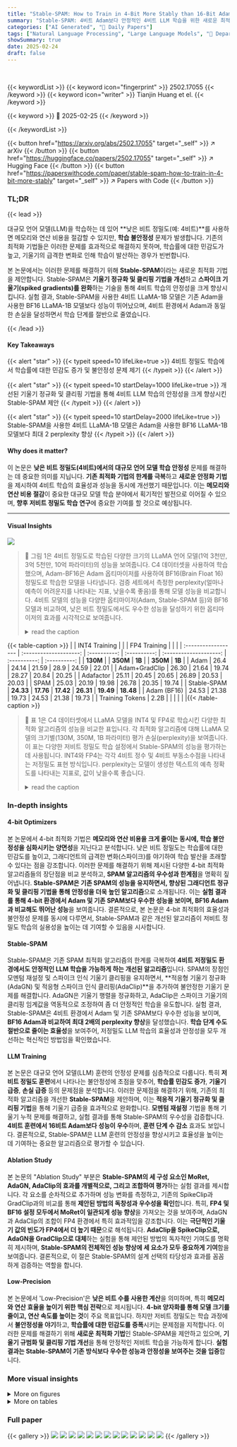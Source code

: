 ```yaml
---
title: "Stable-SPAM: How to Train in 4-Bit More Stably than 16-Bit Adam"
summary: "Stable-SPAM: 4비트 Adam보다 안정적인 4비트 LLM 학습을 위한 새로운 최적화 기법"
categories: ["AI Generated", "🤗 Daily Papers"]
tags: ["Natural Language Processing", "Large Language Models", "🏢 Department of Computer Science, University of Exeter",]
showSummary: true
date: 2025-02-24
draft: false
---
```


<br>

{{< keywordList >}}
{{< keyword icon="fingerprint" >}} 2502.17055 {{< /keyword >}}
{{< keyword icon="writer" >}} Tianjin Huang et el. {{< /keyword >}}
 
{{< keyword >}} 🤗 2025-02-25 {{< /keyword >}}
 
{{< /keywordList >}}

{{< button href="https://arxiv.org/abs/2502.17055" target="_self" >}}
↗ arXiv
{{< /button >}}
{{< button href="https://huggingface.co/papers/2502.17055" target="_self" >}}
↗ Hugging Face
{{< /button >}}
{{< button href="https://paperswithcode.com/paper/stable-spam-how-to-train-in-4-bit-more-stably" target="_self" >}}
↗ Papers with Code
{{< /button >}}




### TL;DR


{{< lead >}}

대규모 언어 모델(LLM)을 학습하는 데 있어 **낮은 비트 정밀도(예: 4비트)**를 사용하면 메모리와 연산 비용을 절감할 수 있지만, **학습 불안정성** 문제가 발생합니다. 기존의 최적화 기법들은 이러한 문제를 효과적으로 해결하지 못하며, 학습률에 대한 민감도가 높고, 기울기의 급격한 변화로 인해 학습이 발산하는 경우가 빈번합니다. 

본 논문에서는 이러한 문제를 해결하기 위해 **Stable-SPAM**이라는 새로운 최적화 기법을 제안합니다. Stable-SPAM은 **기울기 정규화 및 클리핑 기법을 개선**하고 **스파이크 기울기(spiked gradients)를 완화**하는 기술을 통해 4비트 학습의 안정성을 크게 향상시킵니다. 실험 결과, Stable-SPAM을 사용한 4비트 LLaMA-1B 모델은 기존 Adam을 사용한 BF16 LLaMA-1B 모델보다 성능이 뛰어났으며, 4비트 환경에서 Adam과 동일한 손실을 달성하면서 학습 단계를 절반으로 줄였습니다.

{{< /lead >}}


#### Key Takeaways

{{< alert "star" >}}
{{< typeit speed=10 lifeLike=true >}} 4비트 정밀도 학습에서 학습률에 대한 민감도 증가 및 불안정성 문제 제기 {{< /typeit >}}
{{< /alert >}}

{{< alert "star" >}}
{{< typeit speed=10 startDelay=1000 lifeLike=true >}} 개선된 기울기 정규화 및 클리핑 기법을 통해 4비트 LLM 학습의 안정성을 크게 향상시킨 Stable-SPAM 제안 {{< /typeit >}}
{{< /alert >}}

{{< alert "star" >}}
{{< typeit speed=10 startDelay=2000 lifeLike=true >}} Stable-SPAM을 사용한 4비트 LLaMA-1B 모델은 Adam을 사용한 BF16 LLaMA-1B 모델보다 최대 2 perplexity 향상 {{< /typeit >}}
{{< /alert >}}

#### Why does it matter?
이 논문은 **낮은 비트 정밀도(4비트)에서의 대규모 언어 모델 학습 안정성** 문제를 해결하는 데 중요한 의미를 지닙니다.  **기존 최적화 기법의 한계를 극복**하고 **새로운 안정화 기법**을 제시하여 4비트 학습의 효율성과 성능을 동시에 개선했기 때문입니다. 이는 **메모리와 연산 비용 절감**이 중요한  대규모 모델 학습 분야에서 획기적인 발전으로 이어질 수 있으며, **향후 저비트 정밀도 학습 연구**에 중요한 기여를 할 것으로 예상됩니다.

------
#### Visual Insights



![](https://arxiv.org/html/2502.17055/x1.png)

> 🔼 그림 1은 4비트 정밀도로 학습된 다양한 크기의 LLaMA 언어 모델(1억 3천만, 3억 5천만, 10억 파라미터)의 성능을 보여줍니다. C4 데이터셋을 사용하여 학습했으며, Adam-BF16은 Adam 옵티마이저를 사용하여 BF16(Brain Float 16) 정밀도로 학습한 모델을 나타냅니다. 검증 세트에서 측정한 perplexity(얼마나 예측이 어려운지를 나타내는 지표, 낮을수록 좋음)를 통해 모델 성능을 비교합니다.  4비트 모델의 성능을 다양한 옵티마이저(Adam, Stable-SPAM 등)와 BF16 모델과 비교하여, 낮은 비트 정밀도에서도 우수한 성능을 달성하기 위한 옵티마이저의 효과를 시각적으로 보여줍니다.
> <details>
> <summary>read the caption</summary>
> Figure 1: Performance of 4-bit LLM training. Experiments are conducted with LLaMA-130M/350M/1B models on C4 Dataset. Adam-BF16 denotes that the model is trained with BF16 by Adam. Perplexity on validation set is reported.
> </details>





{{< table-caption >}}
|                     | INT4 Training         |             |             | FP4 Training         |             |             |
| :------------------ | :--------------------: | :----------: | :----------: | :--------------------: | :----------: | :----------: |
| **130M**           |             | **350M**     | **1B**       |             | **350M**     | **1B**       |
| Adam                | 26.4                  | 24.14        | 21.59        | 28.9                  | 24.59        | 22.01        |
| Adam+GradClip       | 26.30                 | 21.64        | 19.74        | 28.27                 | 20.84        | 20.25        |
| Adafactor           | 25.11                 | 20.45        | 20.65        | 26.89                 | 20.53        | 20.03        |
| SPAM                | 25.03                 | 20.19        | 19.98        | 26.78                 | 20.35        | 19.74        |
| Stable-SPAM         | **24.33**              | **17.76**     | **17.42**     | **26.31**              | **19.49**     | **18.48**     |
| Adam (BF16)        | 24.53                 | 21.38        | 19.73        | 24.53                 | 21.38        | 19.73        |
| Training Tokens     | 
2.2B                  |             |             |             |             |             |{{< /table-caption >}}

> 🔼 표 1은 C4 데이터셋에서 LLaMA 모델을 INT4 및 FP4로 학습시킨 다양한 최적화 알고리즘의 성능을 비교한 표입니다.  각 최적화 알고리즘에 대해 LLaMA 모델의 크기별(130M, 350M, 1B 파라미터) 평가 손실(perplexity)을 보여줍니다. 이 표는 다양한 저비트 정밀도 학습 설정에서 Stable-SPAM의 성능을 평가하는 데 사용됩니다.  INT4와 FP4는 각각 4비트 정수 및 4비트 부동소수점을 나타내는 저정밀도 표현 방식입니다. perplexity는 모델이 생성한 텍스트의 예측 정확도를 나타내는 지표로, 값이 낮을수록 좋습니다.
> <details>
> <summary>read the caption</summary>
> Table 1: Comparison of various optimizers of INT4 and FP4 training of LLaMA models on C4444. Perplexity is reported.
> </details>





### In-depth insights


#### 4-bit Optimizers
본 논문에서 4-bit 최적화 기법은 **메모리와 연산 비용을 크게 줄이는 동시에, 학습 불안정성을 심화시키는 양면성**을 지닌다고 분석합니다.  낮은 비트 정밀도는 학습률에 대한 민감도를 높이고, 그래디언트의 급격한 변화(스파이크)를 야기하여 학습 발산을 초래할 수 있다는 점을 강조합니다.  이러한 문제를 해결하기 위해 제시된 다양한 4-bit 최적화 알고리즘들의 장단점을 비교 분석하고, **SPAM 알고리즘의 우수성과 한계점**을 명확히 짚어냅니다.  **Stable-SPAM은 기존 SPAM의 성능을 유지하면서, 향상된 그래디언트 정규화 및 클리핑 기법을 통해 안정성을 더욱 높인 알고리즘**으로 소개됩니다.  이는 **실험 결과를 통해 4-bit 환경에서 Adam 및 기존 SPAM보다 우수한 성능을 보이며, BF16 Adam과 비교해도 뛰어난 성능**을 보여줍니다.  결론적으로, 본 논문은 4-bit 최적화의 효율성과 불안정성 문제를 동시에 다루면서, Stable-SPAM과 같은 개선된 알고리즘이 저비트 정밀도 학습의 실용성을 높이는 데 기여할 수 있음을 시사합니다.

#### Stable-SPAM
Stable-SPAM은 기존 SPAM 최적화 알고리즘의 한계를 극복하여 **4비트 저정밀도 환경에서도 안정적인 LLM 학습을 가능하게 하는 개선된 알고리즘**입니다.  SPAM의 장점인 모멘텀 재설정 및 스파이크 인식 기울기 클리핑을 유지하면서, **적응형 기울기 정규화(AdaGN) 및 적응형 스파이크 인식 클리핑(AdaClip)**을 추가하여 불안정한 기울기 문제를 해결합니다. AdaGN은 기울기 행렬을 정규화하고, AdaClip은 스파이크 기울기의 클리핑 임계값을 역동적으로 조정하여 좀 더 안정적인 학습을 유도합니다.  실험 결과, Stable-SPAM은 4비트 환경에서 Adam 및 기존 SPAM보다 우수한 성능을 보이며, **BF16 Adam과 비교하여 최대 2배의 perplexity 향상**을 달성했습니다.  **학습 단계 수도 절반으로 줄이는 효율성**을 보여주어, 저정밀도 LLM 학습의 효율성과 안정성을 모두 개선하는 혁신적인 방법임을 확인했습니다.

#### LLM Training
본 논문은 대규모 언어 모델(LLM) 훈련의 안정성 문제를 심층적으로 다룹니다. 특히 **저비트 정밀도 훈련**에서 나타나는 불안정성에 초점을 맞추어, **학습률 민감도 증가**, **기울기 급증**, **손실 급증** 등의 문제점을 분석합니다. 이러한 문제점을 해결하기 위해, 기존의 최적화 알고리즘을 개선한 **Stable-SPAM**을 제안하며, 이는 **적응적 기울기 정규화 및 클리핑 기법**을 통해 기울기 급증을 효과적으로 완화합니다.  **모멘텀 재설정** 기법을 통해 기울기 누적 문제를 해결하고, 실험 결과를 통해 Stable-SPAM의 우수성을 검증합니다.  **4비트 훈련에서 16비트 Adam보다 성능이 우수**하며, **훈련 단계 수 감소** 효과도 보입니다.  결론적으로, Stable-SPAM은 LLM 훈련의 안정성을 향상시키고 효율성을 높이는 데 기여하는 중요한 알고리즘으로 평가할 수 있습니다.

#### Ablation Study
본 논문의 "Ablation Study" 부분은 **Stable-SPAM의 세 구성 요소인 MoRet, AdaGN, AdaClip의 효과를 개별적으로, 그리고 조합하여 평가**하는 실험 결과를 제시합니다.  각 요소를 순차적으로 추가하며 성능 변화를 측정하고, 기존의 SpikeClip과 GradClip과의 비교를 통해 **제안된 방법의 독창성과 우수성을 확인**합니다.  특히, **FP4 및 BF16 설정 모두에서 MoRet이 일관되게 성능 향상**을 가져오는 것을 보여주며, AdaGN과 AdaClip의 조합이 FP4 환경에서 특히 효과적임을 강조합니다.  이는 **극단적인 기울기 값의 빈도가 FP4에서 더 높기 때문**으로 해석됩니다.  **AdaClip을 SpikeClip으로, AdaGN을 GradClip으로 대체**하는 실험을 통해 제안된 방법의 독자적인 기여도를 명확히 제시하며, **Stable-SPAM의 전체적인 성능 향상에 세 요소가 모두 중요하게 기여**함을 보여줍니다.  결론적으로, 이 절은 Stable-SPAM의 설계 선택의 타당성과 효과를 꼼꼼하게 검증하는 역할을 합니다.

#### Low-Precision
본 논문에서 'Low-Precision'은 **낮은 비트 수를 사용한 계산**을 의미하며, 특히 **메모리와 연산 효율을 높이기 위한 핵심 전략**으로 제시됩니다.  **4-bit 양자화를 통해 모델 크기를 줄이고, 연산 속도를 높이는 것**이 주요 목표입니다.  하지만 저비트 정밀도는 학습 과정에서 **불안정성을 야기**하고, **학습률에 대한 민감도를 증폭**시키는 문제점을 지적합니다. 이러한 문제를 해결하기 위해 **새로운 최적화 기법**인 Stable-SPAM을 제안하고 있으며, **기울기 규범화 및 클리핑 기법 개선**을 통해 안정적인 저비트 학습을 가능하게 합니다. **실험 결과는 Stable-SPAM이 기존 방식보다 우수한 성능과 안정성을 보여주는 것을 입증**합니다.


### More visual insights

<details>
<summary>More on figures
</summary>


![](https://arxiv.org/html/2502.17055/x2.png)

> 🔼 그림 2는 학습률(LR)을 변화시키면서 LLaMA-130M 모델을 C4 데이터셋으로 학습시켰을 때의 최종 검증 손실을 보여줍니다. 수직 점선은 학습률 증가에 따라 학습 손실이 NaN이 되어 더 이상 학습을 진행할 수 없음을 나타냅니다. 빨간색 점선은 각 최적화 기법에서 달성한 최고 성능을 나타냅니다. 이 그림은 다양한 최적화 기법들의 학습률 안정성을 비교 분석하는 데 사용됩니다.
> <details>
> <summary>read the caption</summary>
> Figure 2: Final validation loss when training LLaMA-130M on C4, sweeping across learning rates (LR). The vertical dotted line indicates that the model cannot be trained further as increasing the learning rate, i.e. Training loss becomes NaN. Red dashed horizontal lines indicate the best performance achieved.
> </details>



![](https://arxiv.org/html/2502.17055/x3.png)

> 🔼 그림 3은 2025년 Huang 등의 연구에서 제안된 SpikeClip 기법이 훈련 안정성에 미치는 영향을 보여줍니다. 그림의 왼쪽은 기울기 스파이크 클리핑을 수행하기 전과 후의 기울기 놈(norm)을 비교하고, 오른쪽은 기울기 스파이크 클리핑 적용 유무에 따른 훈련 손실을 비교합니다.  LLaMA-130M 모델과 C4 데이터셋을 사용하여 Adam 옵티마이저 기반으로 모델을 훈련시켰습니다. 4비트 훈련에서 발생하는 불안정한 기울기 문제를 해결하기 위한 SpikeClip의 효과를 시각적으로 보여주는 그림입니다. 기울기 놈의 변화와 훈련 손실의 변화를 통해 SpikeClip이 기울기 스파이크를 완화하고 훈련 안정성을 개선하는 효과를 명확하게 보여줍니다.
> <details>
> <summary>read the caption</summary>
> Figure 3: Effect of SpikeClip (Huang et al., 2025) on stabilizing training. Left: gradient norms before and after performing gradient spike clip. Right: training loss with and without gradient spike clip. Models are trained by Adam optimizer based on LLaMA-130M and C4.
> </details>



![](https://arxiv.org/html/2502.17055/x4.png)

> 🔼 그림 4는 LLaMA-130M 및 350M 모델을 사용하여 BF16 및 FP4 정밀도로 다양한 학습률을 사용했을 때 Adam의 학습 손실과 그래디언트 규범을 보여줍니다.  실험은 동일한 학습 구성으로 수행되었습니다.  각 그래프는 학습 과정에서 손실과 그래디언트 규범의 변화를 시각적으로 나타내어, 학습률에 따른 모델의 안정성과 수렴 속도를 비교 분석하는 데 유용한 정보를 제공합니다. 특히, FP4 정밀도에서 학습률이 높아질수록 그래디언트 규범의 불안정성이 증가하는 것을 확인할 수 있습니다.
> <details>
> <summary>read the caption</summary>
> Figure 4: Training loss and gradient norm of Adam using various learning rates with BF16 and FP4 precision. Experiments are conducted under the same training configuration with LLaMA-130M/350M.
> </details>



![](https://arxiv.org/html/2502.17055/x5.png)

> 🔼 그림 5는 매우 낮은 정밀도(extremely low-precision) 학습 환경에서 StableSPAM의 성능을 보여줍니다.  실험은 3억 5천만(350M) 파라미터를 가진 LLaMA 모델을 C4 데이터셋으로 학습시켜 진행되었습니다. BF16-Adam은 Adam 옵티마이저를 BF16(Brain Float 16) 정밀도로 학습시킨 결과를 나타냅니다.  그래프는 검증 세트(validation set)에서의 최종 손실(final loss)을 보여주며, StableSPAM이 다른 방법들에 비해 낮은 손실을 달성함을 시각적으로 보여줍니다.  즉, 낮은 비트 정밀도 환경에서도 StableSPAM이 효과적으로 모델을 학습시킬 수 있음을 보여주는 결과입니다.
> <details>
> <summary>read the caption</summary>
> Figure 5: StableSPAM under Extremely Low-Precision Training. Experiments are conducted with 350M models on C4 Dataset. BF16-Adam denotes that the model is trained with BF16 by Adam. The final loss on validation set is reported.
> </details>



![](https://arxiv.org/html/2502.17055/x6.png)

> 🔼 그림 6은 다양한 크기의 LLaMA 모델을 C4 데이터셋으로 학습시킨 BF16(Brain Floating Point 16-bit) 학습의 성능을 보여줍니다.  각 그래프는 모델 크기별(LLaMA-130M, LLaMA-350M, LLaMA-1B) 검증 세트의 perplexity를 업데이트 단계에 따라 나타냅니다.  Stable-SPAM과 Adam 최적화 알고리즘을 비교하여, Stable-SPAM이 다양한 모델 크기에서 Adam보다 낮은 perplexity를 달성하고 더 빠르게 수렴함을 보여줍니다.  이것은 Stable-SPAM의 효율성과 안정성을 강조합니다.
> <details>
> <summary>read the caption</summary>
> Figure 6: Performance of BF16 training with various model sizes. Experiments are based on LLaMA models trained on C4 Dataset.
> </details>



![](https://arxiv.org/html/2502.17055/x7.png)

> 🔼 그림 7은 제안된 AdaGN과 AdaClip 기법이 4비트 FP4 LLM 학습 안정화에 미치는 영향을 보여줍니다. 왼쪽 두 그래프는 LLaMA-130M 모델(학습률 3e-3)을, 오른쪽 두 그래프는 LLaMA-60M 모델을 사용한 실험 결과를 나타냅니다. AdaGN과 AdaClip을 추가함으로써, 학습 손실의 발산을 방지하고 기울기 규범의 급격한 변화를 완화하여 학습 과정의 안정성을 크게 향상시키는 것을 확인할 수 있습니다. 특히 AdaClip의 추가는 불안정성을 더욱 완화하여 학습률 변화에도 안정적인 성능을 유지하는 데 효과적임을 보여줍니다.
> <details>
> <summary>read the caption</summary>
> Figure 7: Effect of AdaGN and AdaClip on stabilizing FP4 LLM training. The left two figures use LLaMA-130M (LR = 3e-3), and the right two figures use LLaMA-60M.
> </details>



![](https://arxiv.org/html/2502.17055/x8.png)

> 🔼 그림 8은 Stable-SPAM의 하이퍼파라미터 분석 결과를 보여줍니다.  LLaMA-60M 모델을 사용하여 C4 데이터셋의 11억 토큰으로 FP4(1-bit 지수, 2-bit 가수부) 정량화 인식 훈련을 진행했습니다.  γ₁, γ₂, γ₃, ΔT 네 가지 하이퍼파라미터의 변화에 따른 최종 perplexity 값을 보여주는 그래프로, 각 하이퍼파라미터의 적절한 값을 찾는 실험 결과입니다.  각 하이퍼파라미터의 값을 변화시켜가며 최적의 perplexity를 도출하기 위한 실험을 반복한 결과를 시각화하고 있습니다. 최적값을 찾는 과정과 각 값의 영향을 이해하는데 도움이 되는 그림입니다.
> <details>
> <summary>read the caption</summary>
> Figure 8:  Hyper-parameter Analysis. Experiments are conducted with FP4 training on LLaMA-60M and C4 with 1.1B tokens.
> </details>



![](https://arxiv.org/html/2502.17055/x9.png)

> 🔼 그림 9는 기상 시간 시계열 데이터를 사용한 훈련 과정에서의 테스트 손실을 보여줍니다. 이상 데이터는 무작위로 선택된 입력값의 10%에 가우시안 노이즈를 추가하여 생성됩니다. 구체적으로, 이상 데이터는 X=X+Gaussin(0,Severity*Max(X)) 공식을 사용하여 생성됩니다. 여기서 X는 입력값이고, Severity는 이상값의 심각도를 나타내는 매개변수입니다. 이 그림은 다양한 이상값 심각도(A=0%, A=5%, A=10%)에서 Adam, SPAM, Stable-SPAM 세 가지 최적화 알고리즘의 성능을 비교하여 Stable-SPAM의 강건성을 보여줍니다.
> <details>
> <summary>read the caption</summary>
> Figure 9: Test Loss during Training Process on Weather Time-series Data. Anomalous data is generated by adding Gaussian noise to 10% of randomly selected input values. Specifically, the anomalies data are conducted with X=X+Gaussin⁢(0,Severity∗Max⁢(X))𝑋𝑋Gaussin0SeverityMax𝑋X=X+\texttt{Gaussin}(0,\texttt{Severity}*\texttt{Max}(X))italic_X = italic_X + Gaussin ( 0 , Severity ∗ Max ( italic_X ) ) where X𝑋Xitalic_X is the inputs.
> </details>



</details>




<details>
<summary>More on tables
</summary>


{{< table-caption >}}
| Optimizer | 60M | 130M | 350M | 1B |
|---|---|---|---|---|
| Adam-mini | 34.10 | 24.85 | 19.05 | 16.07 |
| Adam | 34.09 | 24.91 | 18.77 | 16.13 |
| Adam + GradClip | 33.33 | 24.88 | 18.51 | 15.22 |
| Adafactor | 32.57 | 23.98 | 17.74 | 15.19 |
| SPAM | 30.46 | 23.36 | 17.42 | 14.66 |
| Stable-SPAM | **28.84** | **22.21** | **16.85** | **13.90** |
| Training Tokens | 1.1B | 2.2B | 6.4B | 11.6B |{{< /table-caption >}}
> 🔼 표 2는 다양한 최적화 알고리즘을 사용한 BF16(Brain Float16) 방식의 LLM(Large Language Model) 학습에 대한 비교 결과를 보여줍니다.  다양한 크기의 LLaMA 모델을 C4 데이터셋으로 학습시켰을 때, 각 최적화 알고리즘(Adam-mini, Adam, Adafactor, SPAM, Stable-SPAM)의 성능을 perplexity 값으로 비교 분석한 결과입니다. perplexity는 낮을수록 좋은 성능을 나타냅니다. 이 표는 Stable-SPAM이 BF16 학습에서도 다른 최적화 알고리즘보다 우수한 성능을 보여줌을 확인하기 위한 실험 결과를 제시합니다.
> <details>
> <summary>read the caption</summary>
> Table 2: Comparison among various optimizers on BF16 training. Perplexity is reported.
> </details>

{{< table-caption >}}
| Optimizers | INT4 Training |  | FP4 Training |  |
|---|---|---|---|---| 
|  | 60M | 130M | 60M | 130M |
| Lion | 39.36 | 35.28 | 39.89 | 34.20 |
| Lion+<span class="ltx_text ltx_font_typewriter">AdaGN</span>+<span class="ltx_text ltx_font_typewriter">AdaClip</span> | **38.49** | **29.40** | **36.75** | **31.63** |
| Adam-mini | 34.84 | 29.79 | 36.37 | 32.95 |
| Adam-mini+<span class="ltx_text ltx_font_typewriter">AdaGN</span>+<span class="ltx_text ltx_font_typewriter">AdaClip</span> | **34.61** | **29.65** | **34.65** | **32.39** |
| Training Tokens | 1.1B |  |  |  |{{< /table-caption >}}
> 🔼 표 3은 AdaGN과 AdaClip을 Lion 및 Adam-mini 최적화기에 적용한 결과를 보여줍니다.  실험은 4비트로 학습된 LLaMA-60M 및 LLaMA-130M 모델을 기반으로 진행되었습니다.  표에는 각 최적화기(Lion, Adam-mini)를 단독으로 사용했을 때와 AdaGN 및 AdaClip을 추가했을 때의 성능을 비교하여, AdaGN과 AdaClip이 다른 최적화기에 대한 성능 향상에 얼마나 효과적인지 보여줍니다.  INT4 및 FP4 양자화 방식 모두에 대한 결과를 포함합니다.
> <details>
> <summary>read the caption</summary>
> Table 3: Performence of AdaGN and AdaClip on Lion and Adam-mini optimizers. Experiments are based on LLaMA-60M/130M with 4-Bit training.
> </details>

{{< table-caption >}}
| Optimizer | FP4 | BF16 |
|---|---|---|
| Adam | 35.47 | 34.09 |
| Adam + `MoRet` | 32.4 | 31.47 |
| Adam + `MoRet` + `AdaClip` | 31.97 | 30.29 |
| Adam + `MoRet` + `AdaGN` | 32.26 | 28.96 |
| Adam + `MoRet` + `AdaGN` + `AdaClip` (**Stable-SPAM**) | 31.40 | 28.84 |
| Adam + `MoRet` + `AdaGN` + <span style="color:#0000FF;">SpikeClip</span> (Huang et al., 2025) | 32.01 | 28.90 |
| Adam + `MoRet` + <span style="color:#0000FF;">GradClip</span> (Goodfellow, 2016) + `AdaClip` | 31.95 | 29.87 |
| Adam + `MoRet` + `AdaGN` + `AdaClip` (**Stable-SPAM**) | 31.40 | 28.84 |
| Training Tokens | 1.1B |  |{{< /table-caption >}}
> 🔼 표 4는 Stable-SPAM의 성능에 대한 ablation study 결과를 보여줍니다.  LLaMA-60M 모델과 C4 데이터셋을 사용하여, Stable-SPAM을 구성하는 세 가지 주요 요소인 MoRet, AdaGN, AdaClip의 각각의 기여도와 조합 효과를 분석합니다.  각 요소를 순차적으로 추가하면서 성능 변화를 측정하고, AdaClip 대신 SpikeClip, AdaGN 대신 GradClip을 사용하는 경우와 비교하여 Stable-SPAM의 독창적인 부분의 효과를 평가합니다.  BF16과 FP4 두 가지 정밀도 설정에서 실험을 수행하여, 각 요소의 영향이 정밀도에 따라 어떻게 달라지는지도 확인합니다.
> <details>
> <summary>read the caption</summary>
> Table 4: Ablations on Stable-SPAM. Experiments are based on LLaMA-60M and C4.
> </details>

{{< table-caption >}}
| Params | Hidden | Intermediate | Heads | Layers |
|---|---|---|---|---|
| 60M | 512 | 1376 | 8 | 8 |
| 130M | 768 | 2048 | 12 | 12 |
| 350M | 1024 | 2736 | 16 | 24 |
| 1B | 2048 | 5461 | 24 | 32 |{{< /table-caption >}}
> 🔼 이 표는 논문에서 사용된 LLaMA 모델들의 설정을 보여줍니다.  모델 크기(파라미터 수),  히든 차원,  중간 차원,  헤드 수,  레이어 수 등의 정보를 담고 있습니다. 이 정보는 4비트 및 BF16 사전 훈련 실험 모두에 적용됩니다.  표를 통해 각 모델의 구조적 차이를 명확히 파악할 수 있습니다.
> <details>
> <summary>read the caption</summary>
> Table 5: Configurations of LLaMA models used in this paper.
> </details>

{{< table-caption >}}
| Hyper-Parameters | LLaMA-130M | LLaMA-350M | LLaMA-1B |
|---|---|---|---|
| LR | 1e-3 | 4e-4 | 2e-4 |
| ΔT | 1000 | 1000 | 1000 |
| γ₁ | 0.7 | 0.7 | 0.7 |
| γ₂ | 0.9 | 0.9 | 0.9 |
| γ₃ | 0.999 | 0.999 | 0.999 |{{< /table-caption >}}
> 🔼 이 표는 본 논문에서 수행된 4비트 사전 훈련 실험에 사용된 Stable-SPAM의 하이퍼파라미터들을 보여줍니다.  LLaMA-130M, LLaMA-350M, LLaMA-1B 세 가지 모델에 대한 학습률(LR), 모멘텀 재설정 간격(ΔT), 적응적 그래디언트 정규화 및 클리핑을 위한 세 가지 하이퍼파라미터(γ1, γ2, γ3) 값을 포함합니다. 이 값들은 모델 크기에 따라 약간씩 다르게 설정되었습니다. 이 표는 Stable-SPAM 최적화기의 설정을 이해하는 데 중요한 정보를 제공합니다.
> <details>
> <summary>read the caption</summary>
> Table 6: Hyperparameters of Stable-SPAM for 4-bit pre-training experiments in this paper.
> </details>

{{< table-caption >}}
| Hyper-Parameters | LLaMA-60M | LLaMA-130M | LLaMA-350M | LLaMA-1B |
|---|---|---|---|---|
| LR | 1e-3 | 8e-4 | 4e-4 | 2e-4 |
| ΔT | 1000 | 1000 | 1000 | 1000 |
| γ₁ | 0.85 | 0.85 | 0.85 | 0.85 |
| γ₂ | 0.99999 | 0.99999 | 0.99999 | 0.99999 |
| γ₃ | 0.999 | 0.999 | 0.999 | 0.999 |{{< /table-caption >}}
> 🔼 표 7은 본 논문에서 사용된 BF16 사전 훈련 실험을 위한 Stable-SPAM의 하이퍼파라미터들을 보여줍니다.  LLaMA-60M, LLaMA-130M, LLaMA-350M, LLaMA-1B 네 가지 모델 크기에 대해 학습률(LR), 모멘텀 재설정 간격(ΔT), AdaGN 및 AdaClip에 사용되는 감쇠율(γ1, γ2, γ3) 등의 하이퍼파라미터 값을 표로 정리하여 보여줍니다.  표를 통해 각 모델 크기에 따른 최적의 하이퍼파라미터 설정을 확인할 수 있습니다.
> <details>
> <summary>read the caption</summary>
> Table 7: Hyperparameters of Stable-SPAM for BF6 pre-training experiments in this paper.
> </details>

</details>




### Full paper

{{< gallery >}}
<img src="paper_images/1.png" class="grid-w50 md:grid-w33 xl:grid-w25" />
<img src="paper_images/2.png" class="grid-w50 md:grid-w33 xl:grid-w25" />
<img src="paper_images/3.png" class="grid-w50 md:grid-w33 xl:grid-w25" />
<img src="paper_images/4.png" class="grid-w50 md:grid-w33 xl:grid-w25" />
<img src="paper_images/5.png" class="grid-w50 md:grid-w33 xl:grid-w25" />
<img src="paper_images/6.png" class="grid-w50 md:grid-w33 xl:grid-w25" />
<img src="paper_images/7.png" class="grid-w50 md:grid-w33 xl:grid-w25" />
<img src="paper_images/8.png" class="grid-w50 md:grid-w33 xl:grid-w25" />
<img src="paper_images/9.png" class="grid-w50 md:grid-w33 xl:grid-w25" />
<img src="paper_images/10.png" class="grid-w50 md:grid-w33 xl:grid-w25" />
<img src="paper_images/11.png" class="grid-w50 md:grid-w33 xl:grid-w25" />
<img src="paper_images/12.png" class="grid-w50 md:grid-w33 xl:grid-w25" />
<img src="paper_images/13.png" class="grid-w50 md:grid-w33 xl:grid-w25" />
{{< /gallery >}}